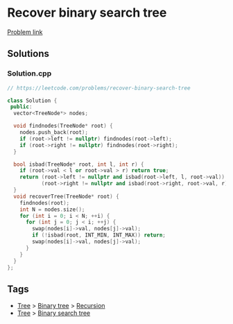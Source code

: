 # Recover binary search tree

[Problem link](https://leetcode.com/problems/recover-binary-search-tree)

## Solutions


### Solution.cpp
```cpp
// https://leetcode.com/problems/recover-binary-search-tree

class Solution {
 public:
  vector<TreeNode*> nodes;

  void findnodes(TreeNode* root) {
    nodes.push_back(root);
    if (root->left != nullptr) findnodes(root->left);
    if (root->right != nullptr) findnodes(root->right);
  }

  bool isbad(TreeNode* root, int l, int r) {
    if (root->val < l or root->val > r) return true;
    return (root->left != nullptr and isbad(root->left, l, root->val)) or
           (root->right != nullptr and isbad(root->right, root->val, r));
  }
  void recoverTree(TreeNode* root) {
    findnodes(root);
    int N = nodes.size();
    for (int i = 0; i < N; ++i) {
      for (int j = 0; j < i; ++j) {
        swap(nodes[i]->val, nodes[j]->val);
        if (!isbad(root, INT_MIN, INT_MAX)) return;
        swap(nodes[i]->val, nodes[j]->val);
      }
    }
  }
};
```
## Tags

* [Tree](/Collections/tree.md#tree) > [Binary tree](/Collections/tree.md#binary-tree) > [Recursion](/Collections/tree.md#recursion)
* [Tree](/Collections/tree.md#tree) > [Binary search tree](/Collections/tree.md#binary-search-tree)
